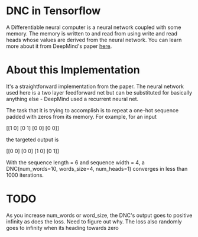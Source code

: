 # DNC in Tensorflow
A Differentiable neural computer is a neural network coupled with some memory. The memory is written to and read from using write and read heads whose values are derived from the neural network. You can learn more about it from DeepMind's paper [here](http://www.nature.com/articles/nature20101.epdf?author_access_token=ImTXBI8aWbYxYQ51Plys8NRgN0jAjWel9jnR3ZoTv0MggmpDmwljGswxVdeocYSurJ3hxupzWuRNeGvvXnoO8o4jTJcnAyhGuZzXJ1GEaD-Z7E6X_a9R-xqJ9TfJWBqz).

# About this Implementation
It's a straightforward implementation from the paper. The neural network used here is a two layer feedforward net but can be substituted for basically anything else - DeepMind used a recurrent neural net. 

The task that it is trying to accomplish is to repeat a one-hot sequence padded with zeros from its memory. For example, for an input 

[[1 0]
[0 1]
[0 0]
[0 0]] 

the targeted output is

[[0 0]
[0 0]
[1 0]
[0 1]]

With the sequence length = 6 and sequence width = 4, a DNC(num_words=10, words_size=4, num_heads=1) converges in less than 1000 iterations.

# TODO
As you increase num_words or word_size, the DNC's output goes to positive infinity as does the loss. Need to figure out why. The loss also randomly goes to infinity when its heading towards zero
